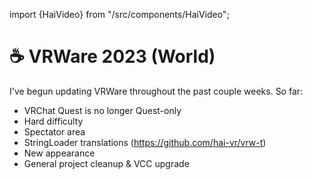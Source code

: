 ﻿import {HaiVideo} from "/src/components/HaiVideo";

# ☕ VRWare 2023 (World)

I've begun updating VRWare throughout the past couple weeks. So far:
- VRChat Quest is no longer Quest-only
- Hard difficulty
- Spectator area
- StringLoader translations (https://github.com/hai-vr/vrw-t)
- New appearance
- General project cleanup & VCC upgrade

<HaiVideo src="./img/2023-08-12-p0-c-spectator-f.mp4"></HaiVideo>
